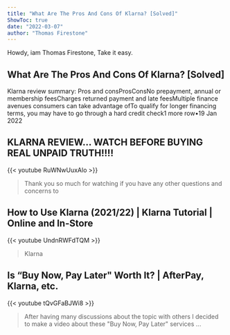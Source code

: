 ```yaml
---
title: "What Are The Pros And Cons Of Klarna? [Solved]"
ShowToc: true 
date: "2022-03-07"
author: "Thomas Firestone" 
---
```


Howdy, iam Thomas Firestone, Take it easy.
## What Are The Pros And Cons Of Klarna? [Solved]
Klarna review summary: Pros and consProsConsNo prepayment, annual or membership feesCharges returned payment and late feesMultiple finance avenues consumers can take advantage ofTo qualify for longer financing terms, you may have to go through a hard credit check1 more row•19 Jan 2022

## KLARNA REVIEW… WATCH BEFORE BUYING REAL UNPAID TRUTH!!!!
{{< youtube RuWNwUuxAlo >}}
>Thank you so much for watching if you have any other questions and concerns to 

## How to Use Klarna (2021/22) | Klarna Tutorial | Online and In-Store
{{< youtube UndnRWFdTQM >}}
>Klarna

## Is “Buy Now, Pay Later" Worth It? | AfterPay, Klarna, etc.
{{< youtube tQvGFaBJWi8 >}}
>After having many discussions about the topic with others I decided to make a video about these "Buy Now, Pay Later" services ...

